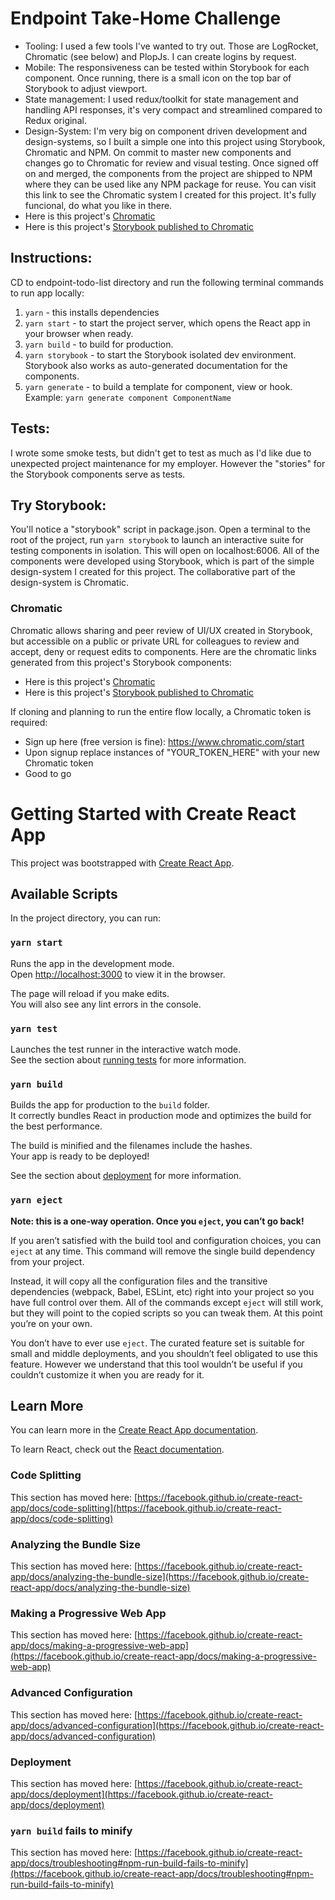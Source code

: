 # Endpoint Take-Home Challenge
- Tooling: I used a few tools I've wanted to try out.  Those are LogRocket, Chromatic (see below) and PlopJs.  I can create logins by request.
- Mobile: The responsiveness can be tested within Storybook for each component. Once running, there is a small icon on the top bar of Storybook to adjust viewport.  
- State management: I used redux/toolkit for state management and handling API responses, it's very compact and streamlined compared to Redux original.
- Design-System: I'm very big on component driven development and design-systems, so I built a simple one into this project using Storybook, Chromatic and NPM. On commit to master new components and changes go to Chromatic for review and visual testing.  Once signed off on and merged, the components from the project are shipped to NPM where they can be used like any NPM package for reuse.  You can visit this link to see the Chromatic system I created for this project. It's fully funcional, do what you like in there.
- Here is this project's [Chromatic](https://chromatic.com/library?appId=60263de1aab4a60023ed8d70&branch=master)
- Here is this project's [Storybook published to Chromatic](https://master--60263de1aab4a60023ed8d70.chromatic.com)   


## Instructions:
CD to endpoint-todo-list directory and run the following terminal commands to run app locally:
1. `yarn` - this installs dependencies
2. `yarn start` - to start the project server, which opens the React app in your browser when ready.
3. `yarn build` - to build for production.
4. `yarn storybook` - to start the Storybook isolated dev environment.  Storybook also works as auto-generated documentation for the components.
5. `yarn generate` - to build a template for component, view or hook.  Example: `yarn generate component ComponentName`  

## Tests:
I wrote some smoke tests, but didn't get to test as much as I'd like due to unexpected project maintenance for my employer. However the "stories" for the Storybook components serve as tests.

## Try Storybook:
You'll notice a "storybook" script in package.json.  Open a terminal to the root of the project, run `yarn storybook` to launch an interactive suite for testing components in isolation. This will open on localhost:6006.  All of the components were developed using Storybook, which is part of the simple design-system I created for this project. The collaborative part of the design-system is Chromatic. 

### Chromatic
Chromatic allows sharing and peer review of UI/UX created in Storybook, but accessible on a public or private URL for colleagues to review and accept, deny or request edits to components.  Here are the chromatic links generated from this project's Storybook components:
- Here is this project's [Chromatic](https://chromatic.com/library?appId=60263de1aab4a60023ed8d70&branch=master)
- Here is this project's [Storybook published to Chromatic](https://master--60263de1aab4a60023ed8d70.chromatic.com)

If cloning and planning to run the entire flow locally, a Chromatic token is required:
- Sign up here (free version is fine): https://www.chromatic.com/start
- Upon signup replace instances of "YOUR_TOKEN_HERE" with your new Chromatic token
- Good to go

# Getting Started with Create React App 

This project was bootstrapped with [Create React App](https://github.com/facebook/create-react-app).

## Available Scripts

In the project directory, you can run:

### `yarn start`

Runs the app in the development mode.\
Open [http://localhost:3000](http://localhost:3000) to view it in the browser.

The page will reload if you make edits.\
You will also see any lint errors in the console.

### `yarn test`

Launches the test runner in the interactive watch mode.\
See the section about [running tests](https://facebook.github.io/create-react-app/docs/running-tests) for more information.

### `yarn build`

Builds the app for production to the `build` folder.\
It correctly bundles React in production mode and optimizes the build for the best performance.

The build is minified and the filenames include the hashes.\
Your app is ready to be deployed!

See the section about [deployment](https://facebook.github.io/create-react-app/docs/deployment) for more information.

### `yarn eject`

**Note: this is a one-way operation. Once you `eject`, you can’t go back!**

If you aren’t satisfied with the build tool and configuration choices, you can `eject` at any time. This command will remove the single build dependency from your project.

Instead, it will copy all the configuration files and the transitive dependencies (webpack, Babel, ESLint, etc) right into your project so you have full control over them. All of the commands except `eject` will still work, but they will point to the copied scripts so you can tweak them. At this point you’re on your own.

You don’t have to ever use `eject`. The curated feature set is suitable for small and middle deployments, and you shouldn’t feel obligated to use this feature. However we understand that this tool wouldn’t be useful if you couldn’t customize it when you are ready for it.

## Learn More

You can learn more in the [Create React App documentation](https://facebook.github.io/create-react-app/docs/getting-started).

To learn React, check out the [React documentation](https://reactjs.org/).

### Code Splitting

This section has moved here: [https://facebook.github.io/create-react-app/docs/code-splitting](https://facebook.github.io/create-react-app/docs/code-splitting)

### Analyzing the Bundle Size

This section has moved here: [https://facebook.github.io/create-react-app/docs/analyzing-the-bundle-size](https://facebook.github.io/create-react-app/docs/analyzing-the-bundle-size)

### Making a Progressive Web App

This section has moved here: [https://facebook.github.io/create-react-app/docs/making-a-progressive-web-app](https://facebook.github.io/create-react-app/docs/making-a-progressive-web-app)

### Advanced Configuration

This section has moved here: [https://facebook.github.io/create-react-app/docs/advanced-configuration](https://facebook.github.io/create-react-app/docs/advanced-configuration)

### Deployment

This section has moved here: [https://facebook.github.io/create-react-app/docs/deployment](https://facebook.github.io/create-react-app/docs/deployment)

### `yarn build` fails to minify

This section has moved here: [https://facebook.github.io/create-react-app/docs/troubleshooting#npm-run-build-fails-to-minify](https://facebook.github.io/create-react-app/docs/troubleshooting#npm-run-build-fails-to-minify)
